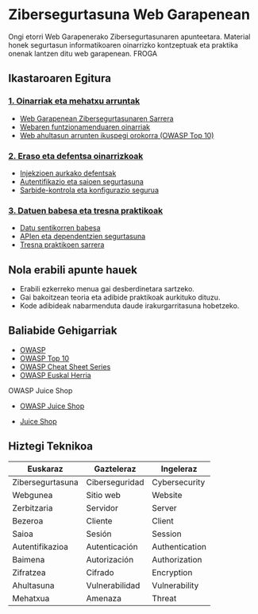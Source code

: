 # Zibersegurtasuna Web Garapenean

Ongi etorri Web Garapenerako Zibersegurtasunaren apunteetara. Material honek segurtasun informatikoaren oinarrizko kontzeptuak eta praktika onenak lantzen ditu web garapenean. FROGA

## Ikastaroaren Egitura

### [1. Oinarriak eta mehatxu arruntak](oinarriak_mehatxuak/sarrera.md)
- [Web Garapenean Zibersegurtasunaren Sarrera](oinarriak_mehatxuak/sarrera.md)
- [Webaren funtzionamenduaren oinarriak](oinarriak_mehatxuak/web_oinarriak.md)
- [Web ahultasun arrunten ikuspegi orokorra (OWASP Top 10)](oinarriak_mehatxuak/owasp_top10.md)

### [2. Eraso eta defentsa oinarrizkoak](eraso_defentsak/injekzioak.md)
- [Injekzioen aurkako defentsak](eraso_defentsak/injekzioak.md)
- [Autentifikazio eta saioen segurtasuna](eraso_defentsak/autentifikazioa.md)
- [Sarbide-kontrola eta konfigurazio segurua](eraso_defentsak/sarbide_kontrola.md)

### [3. Datuen babesa eta tresna praktikoak](datu_babesa/datu_sentikorrak.md)
- [Datu sentikorren babesa](datu_babesa/datu_sentikorrak.md)
- [APIen eta dependentzien segurtasuna](datu_babesa/api_segurtasuna.md)
- [Tresna praktikoen sarrera](datu_babesa/tresnak.md)

## Nola erabili apunte hauek

- Erabili ezkerreko menua gai desberdinetara sartzeko.
- Gai bakoitzean teoria eta adibide praktikoak aurkituko dituzu.
- Kode adibideak nabarmenduta daude irakurgarritasuna hobetzeko.


## Baliabide Gehigarriak

- <a href="https://owasp.org/" target="_blank">OWASP</a>
- <a href="https://owasp.org/www-project-top-ten/" target="_blank">OWASP Top 10</a>
- <a href="https://cheatsheetseries.owasp.org/" target="_blank">OWASP Cheat Sheet Series</a>
- <a href="https://owasp.org/www-chapter-euskal-herria/" target="_blank">OWASP Euskal Herria</a>

OWASP Juice Shop

- <a href="https://github.com/juice-shop/juice-shop" target="_blank">OWASP Juice Shop</a> 

- <a href="https://juice-shop.herokuapp.com/#/" target="_blank">Juice Shop</a>

## Hiztegi Teknikoa

| Euskaraz | Gazteleraz | Ingeleraz |
|----------|------------|-----------|
| Zibersegurtasuna | Ciberseguridad | Cybersecurity |
| Webgunea | Sitio web | Website |
| Zerbitzaria | Servidor | Server |
| Bezeroa | Cliente | Client |
| Saioa | Sesión | Session |
| Autentifikazioa | Autenticación | Authentication |
| Baimena | Autorización | Authorization |
| Zifratzea | Cifrado | Encryption |
| Ahultasuna | Vulnerabilidad | Vulnerability |
| Mehatxua | Amenaza | Threat |

